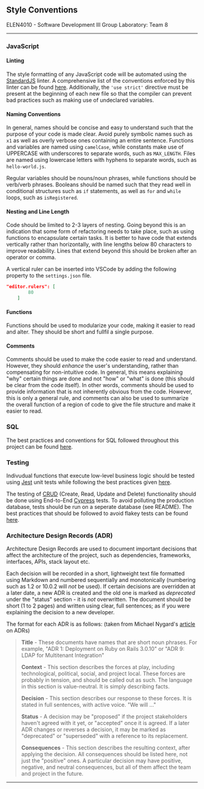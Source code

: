 ## Style Conventions
ELEN4010 - Software Development III
Group Laboratory: Team 8

---

### JavaScript

#### Linting

The style formatting of any JavaScript code will be automated using the [StandardJS](https://standardjs.com/) linter. A comprehensive list of the conventions enforced by this linter can be found [here](https://standardjs.com/rules.html). Additionally, the `'use strict'` directive must be present at the beginning of each new file so that the compiler can prevent bad practices such as making use of undeclared variables.

#### Naming Conventions

In general, names should be concise and easy to understand such that the purpose of your code is made clear. Avoid purely symbolic names such as `x1` as well as overly verbose ones containing an entire sentence. Functions and variables are named using `camelCase`, while constants make use of UPPERCASE with underscores to separate words, such as `MAX_LENGTH`. Files are named using lowercase letters with hyphens to separate words, such as `hello-world.js`.

Regular variables should be nouns/noun phrases, while functions should be verb/verb phrases. Booleans should be named such that they read well in conditional structures such as `if` statements, as well as `for` and `while` loops, such as `isRegistered`.

#### Nesting and Line Length

Code should be limited to 2-3 layers of nesting. Going beyond this is an indication that some form of refactoring needs to take place, such as using functions to encapsulate certain tasks. It is better to have code that extends vertically rather than horizontally, with line lengths below 80 characters to improve readability. Lines that extend beyond this should be broken after an operator or comma.

A vertical ruler can be inserted into VSCode by adding the following property to the `settings.json` file.

```json
"editor.rulers": [
        80
    ]
```

#### Functions

Functions should be used to modularize your code, making it easier to read and alter. They should be short and fullfil a single purpose.

#### Comments

Comments should be used to make the code easier to read and understand. However, they should *enhance* the user's understanding, rather than compensating for non-intuitive code. In general, this means explaining "why" certain things are done and not "how" or "what" is done (this should be clear from the code itself). In other words, comments should be used to provide information that is not inherently obvious from the code. However, this is only a general rule, and comments can also be used to summarize the overall function of a region of code to give the file structure and make it easier to read.

### SQL

The best practices and conventions for SQL followed throughout this project can be found [here](https://data36.com/sql-best-practices-data-analysts/).

### Testing

Indivudual functions that execute low-level business logic should be tested using [Jest](https://jestjs.io/) unit tests while following the best practices given [here](https://yonigoldberg.medium.com/yoni-goldberg-javascript-nodejs-testing-best-practices-2b98924c9347).

The testing of [CRUD](https://www.codecademy.com/articles/what-is-crud) (Create, Read, Update and Delete) functionality should be done using End-to-End [Cypress](https://www.cypress.io/) tests. To avoid polluting the production database, tests should be run on a seperate database (see README). The best practices that should be followed to avoid flakey tests can be found [here](https://docs.cypress.io/guides/references/best-practices).

### Architecture Design Records (ADR)

Architecture Design Records are used to document important decisions that affect the architecture of the project, such as dependencies, frameworks, interfaces, APIs, stack layout etc.

Each decision will be recorded in a short, lightweight text file formatted using Markdown and numbered sequentially and monotonically (numbering such as 1.2 or 10.0.2 will _not_ be used). If certain decisions are overridden at a later date, a new ADR is created and the old one is marked as _deprecated_ under the "status" section - it is _not_ overwritten. The document should be short (1 to 2 pages) and written using clear, full sentences; as if you were explaining the decision to a new developer.

The format for each ADR is as follows: (taken from Michael Nygard's [article](https://cognitect.com/blog/2011/11/15/documenting-architecture-decisions) on ADRs)


> **Title** - These documents have names that are short noun phrases. For example, "ADR 1: Deployment on Ruby on Rails 3.0.10" or "ADR 9: LDAP for Multitenant Integration"
> 
> **Context** - This section describes the forces at play, including technological, political, social, and project local. These forces are probably in tension, and should be called out as such. The language in this section is value-neutral. It is simply describing facts.
> >
> **Decision** - This section describes our response to these forces. It is stated in full sentences, with active voice. "We will …"
>
> **Status** - A decision may be "proposed" if the project stakeholders haven't agreed with it yet, or "accepted" once it is agreed. If a later ADR changes or reverses a decision, it may be marked as "deprecated" or "superseded" with a reference to its replacement.
> 
> **Consequences** - This section describes the resulting context, after applying the decision. All consequences should be listed here, not just the "positive" ones. A particular decision may have positive, negative, and neutral consequences, but all of them affect the team and project in the future.


---
